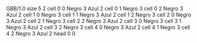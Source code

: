 <gs-board> GBB/1.0
size 5 2
cell 0 0 Negro 3 Azul 2
cell 0 1 Negro 3
cell 0 2 Negro 3 Azul 2
cell 1 0 Negro 3
cell 1 1 Negro 3 Azul 2
cell 1 2 Negro 3
cell 2 0 Negro 3 Azul 2
cell 2 1 Negro 3
cell 2 2 Negro 3 Azul 2
cell 3 0 Negro 3 
cell 3 1 Negro 3 Azul 2
cell 3 2 Negro 3 
cell 4 0 Negro 3 Azul 2
cell 4 1 Negro 3
cell 4 2 Negro 3 Azul 2
head 0 0
 </gs-board>